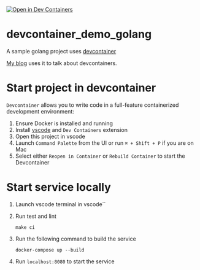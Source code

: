 
[![Open in Dev Containers](https://img.shields.io/static/v1?label=Dev%20Containers&message=Open&color=blue&logo=visualstudiocode)](https://vscode.dev/redirect?url=vscode://ms-vscode-remote.remote-containers/cloneInVolume?url=git@github.com:wujiayi101/devcontainer_demo_golang.git)


# devcontainer_demo_golang

A sample golang project uses [devcontainer](https://code.visualstudio.com/docs/devcontainers/containers)

[My blog](https://wu101.com/blog/devcontainer-the-introduction/) uses it to talk about devcontainers.

# Start project in devcontainer

`Devcontainer` allows you to write code in a full-feature containerized development environment:

1. Ensure Docker is installed and running
2. Install [vscode](https://code.visualstudio.com/) and `Dev Containers` extension
3. Open this project in vscode
4. Launch `Command Palette` from the UI or run `⌘ + Shift + P` if you are on Mac
5. Select either `Reopen in Container` or `Rebuild Container` to start the Devcontainer


# Start service locally

1. Launch vscode terminal in vscode``

1. Run test and lint

    ```
    make ci
    ```

1. Run the following command to build the service

    ```
    docker-compose up --build
    ```
1. Run `localhost:8080` to start the service
